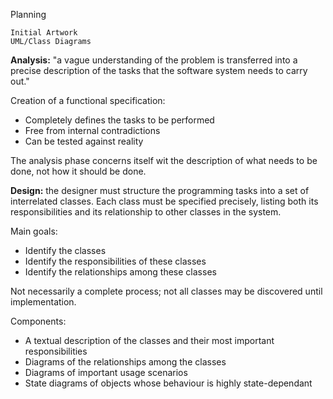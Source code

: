 Planning

	Initial Artwork
	UML/Class Diagrams

**Analysis:** "a vague understanding of the problem is transferred into a precise description of the tasks that the software system needs to carry out."

Creation of a functional specification:
- Completely defines the tasks to be performed
- Free from internal contradictions 
- Can be tested against reality

The analysis phase concerns itself wit the description of what needs to be done, not how it should be done.

**Design:** the designer must structure the programming tasks into a set of interrelated classes. Each class must be specified precisely, listing both its responsibilities and its relationship to other classes in the system.

Main goals:
- Identify the classes
- Identify the responsibilities of these classes
- Identify the relationships among these classes

Not necessarily a complete process; not all classes may be discovered until implementation.

Components: 
- A textual description of the classes and their most important responsibilities
- Diagrams of the relationships among the classes
- Diagrams of important usage scenarios
- State diagrams of objects whose behaviour is highly state-dependant